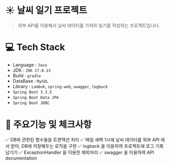 # ☀ 날씨 일기 프로젝트
> 외부 API를 이용해서 날씨 데이터를 가져와 일기를 작성하는 프로젝트입니다.


# 💻 Tech Stack
- Language : `Java`
- JDK : `JDK 17.0.13`
- Build : `gradle`
- DataBase : `MySQL`
- Library : `Lombok`, `spring-web`, `swagger`, `logback`
- `Spring Boot 3.3.5`
- `Spring Boot Data JPA`
- `Spring Boot JDBC`

# 📌 주요기능 및 체크사항
✅ DB와 관련된 함수들을 트랜잭션 처리
✅ 매일 새벽 1시에 날씨 데이터를 외부 API 에서 받아, DB에 저장해두는 로직을 구현
✅ logback 을 이용하여 프로젝트에 로그 기록 남기기
✅ ExceptionHandler 을 이용한 예외처리
✅ swagger 을 이용하여 API documentation
